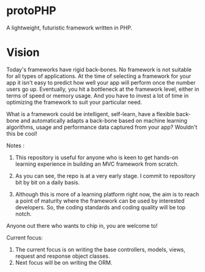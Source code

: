 # protoPHP
A lightweight, futuristic framework written in PHP.

# Vision
Today's frameworks have rigid back-bones. No framework is not suitable for all types of applications. At the time of selecting a framework for your app it isn't easy to predict how well your app will perform once the number users go up. Eventually, you hit a bottleneck at the framework level, either in terms of speed or memory usage. And you have to invest a lot of time in optimizing the framework to suit your particular need.  

What is a framework could be intelligent, self-learn, have a flexible back-bone and automatically adapts a back-bone based on machine learning algorithms, usage and performance data captured from your app? Wouldn't this be cool!

Notes : 

1. This repository is useful for anyone who is keen to get hands-on learning experience in building an MVC framework from scratch. 

2. As you can see, the repo is at a very early stage. I commit to repository bit by bit on a daily basis.

3. Although this is more of a learning platform right now, the aim is to reach a point of maturity where the framework can be used by interested developers. So, the coding standards and coding quality will be top notch. 

Anyone out there who wants to chip in, you are welcome to!


Current focus:
1. The current focus is on writing the base controllers, models, views, request and response object classes.
2. Next focus will be on writing the ORM.
